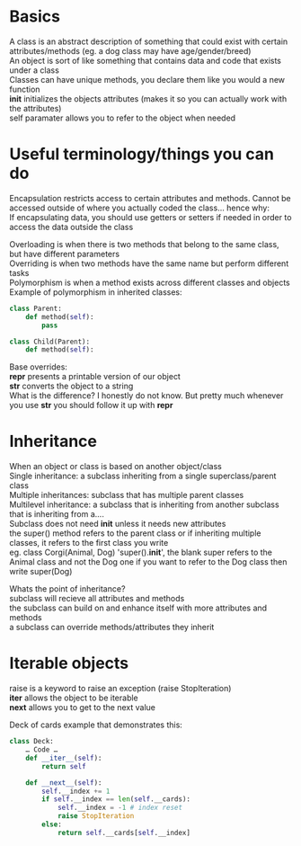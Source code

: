# Basics
A class is an abstract description of something that could exist with certain attributes/methods (eg. a dog class may have age/gender/breed)  
An object is sort of like something that contains data and code that exists under a class  
Classes can have unique methods, you declare them like you would a new function   
__init__ initializes the objects attributes (makes it so you can actually work with the attributes)  
self paramater allows you to refer to the object when needed

# Useful terminology/things you can do
Encapsulation restricts access to certain attributes and methods. Cannot be accessed outside of where you actually coded the class... hence why:  
If encapsulating data, you should use getters or setters if needed in order to access the data outside the class

Overloading is when there is two methods that belong to the same class, but have different parameters    
Overriding is when two methods have the same name but perform different tasks  
Polymorphism is when a method exists across different classes and objects  
Example of polymorphism in inherited classes:
```python
class Parent:
	def method(self):
		pass

class Child(Parent):
	def method(self):
```
Base overrides:  
__repr__ presents a printable version of our object  
__str__ converts the object to a string  
What is the difference? I honestly do not know. But pretty much whenever you use __str__ you should follow it up with __repr__

# Inheritance  
When an object or class is based on another object/class  
Single inheritance: a subclass inheriting from a single superclass/parent class  
Multiple inheritances: subclass that has multiple parent classes  
Multilevel inheritance: a subclass that is inheriting from another subclass that is inheriting from a....  
Subclass does not need __init__ unless it needs new attributes  
the super() method refers to the parent class or if inheriting multiple classes, it refers to the first class you write  
eg. class Corgi(Animal, Dog)
'super().__init__', the blank super refers to the Animal class and not the Dog one
if you want to refer to the Dog class then write super(Dog)

Whats the point of inheritance?    
subclass will recieve all attributes and methods  
the subclass can build on and enhance itself with more attributes and methods  
a subclass can override methods/attributes they inherit

# Iterable objects  
raise is a keyword to raise an exception (raise StopIteration)  
__iter__ allows the object to be iterable  
__next__ allows you to get to the next value 

Deck of cards example that demonstrates this:
```python
class Deck:
	… Code …
	def __iter__(self):
		return self

	def __next__(self):
		self.__index += 1
		if self.__index == len(self.__cards):
			self.__index = -1 # index reset
			raise StopIteration
		else:	
			return self.__cards[self.__index]

```
